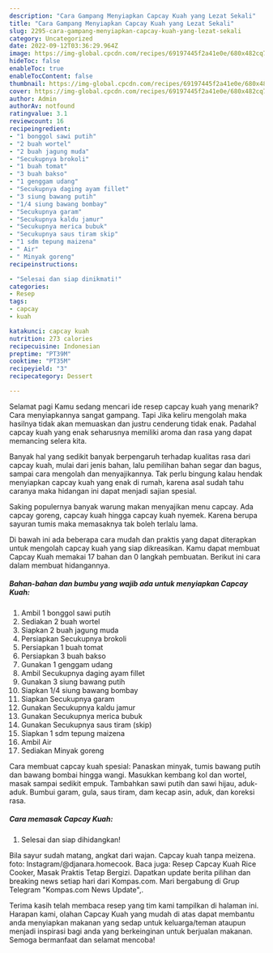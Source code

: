 ```yaml
---
description: "Cara Gampang Menyiapkan Capcay Kuah yang Lezat Sekali"
title: "Cara Gampang Menyiapkan Capcay Kuah yang Lezat Sekali"
slug: 2295-cara-gampang-menyiapkan-capcay-kuah-yang-lezat-sekali
category: Uncategorized
date: 2022-09-12T03:36:29.964Z
image: https://img-global.cpcdn.com/recipes/69197445f2a41e0e/680x482cq70/capcay-kuah-foto-resep-utama.jpg
hideToc: false
enableToc: true
enableTocContent: false
thumbnail: https://img-global.cpcdn.com/recipes/69197445f2a41e0e/680x482cq70/capcay-kuah-foto-resep-utama.jpg
cover: https://img-global.cpcdn.com/recipes/69197445f2a41e0e/680x482cq70/capcay-kuah-foto-resep-utama.jpg
author: Admin
authorAv: notfound
ratingvalue: 3.1
reviewcount: 16
recipeingredient:
- "1 bonggol sawi putih"
- "2 buah wortel"
- "2 buah jagung muda"
- "Secukupnya brokoli"
- "1 buah tomat"
- "3 buah bakso"
- "1 genggam udang"
- "Secukupnya daging ayam fillet"
- "3 siung bawang putih"
- "1/4 siung bawang bombay"
- "Secukupnya garam"
- "Secukupnya kaldu jamur"
- "Secukupnya merica bubuk"
- "Secukupnya saus tiram skip"
- "1 sdm tepung maizena"
- " Air"
- " Minyak goreng"
recipeinstructions:

- "Selesai dan siap dinikmati!"
categories:
- Resep
tags:
- capcay
- kuah

katakunci: capcay kuah 
nutrition: 273 calories
recipecuisine: Indonesian
preptime: "PT39M"
cooktime: "PT35M"
recipeyield: "3"
recipecategory: Dessert

---
```



Selamat pagi Kamu sedang mencari ide resep capcay kuah yang menarik? Cara menyiapkannya sangat gampang. Tapi Jika keliru mengolah maka hasilnya tidak akan memuaskan dan justru cenderung tidak enak. Padahal capcay kuah yang enak seharusnya memiliki aroma dan rasa yang dapat memancing selera kita.


Banyak hal yang sedikit banyak berpengaruh terhadap kualitas rasa dari capcay kuah, mulai dari jenis bahan, lalu pemilihan bahan segar dan bagus, sampai cara mengolah dan menyajikannya. Tak perlu bingung kalau hendak menyiapkan capcay kuah yang enak di rumah, karena asal sudah tahu caranya maka hidangan ini dapat menjadi sajian spesial.

Saking populernya banyak warung makan menyajikan menu capcay. Ada capcay goreng, capcay kuah hingga capcay kuah nyemek. Karena berupa sayuran tumis maka memasaknya tak boleh terlalu lama.


Di bawah ini ada beberapa cara mudah dan praktis yang dapat diterapkan untuk mengolah capcay kuah yang siap dikreasikan. Kamu dapat membuat Capcay Kuah memakai 17 bahan dan 0 langkah pembuatan. Berikut ini cara dalam membuat hidangannya.

<!--inarticleads1-->

##### Bahan-bahan dan bumbu yang wajib ada untuk menyiapkan Capcay Kuah:

1. Ambil 1 bonggol sawi putih
1. Sediakan 2 buah wortel
1. Siapkan 2 buah jagung muda
1. Persiapkan Secukupnya brokoli
1. Persiapkan 1 buah tomat
1. Persiapkan 3 buah bakso
1. Gunakan 1 genggam udang
1. Ambil Secukupnya daging ayam fillet
1. Gunakan 3 siung bawang putih
1. Siapkan 1/4 siung bawang bombay
1. Siapkan Secukupnya garam
1. Gunakan Secukupnya kaldu jamur
1. Gunakan Secukupnya merica bubuk
1. Gunakan Secukupnya saus tiram (skip)
1. Siapkan 1 sdm tepung maizena
1. Ambil  Air
1. Sediakan  Minyak goreng


Cara membuat capcay kuah spesial: Panaskan minyak, tumis bawang putih dan bawang bombai hingga wangi. Masukkan kembang kol dan wortel, masak sampai sedikit empuk. Tambahkan sawi putih dan sawi hijau, aduk-aduk. Bumbui garam, gula, saus tiram, dam kecap asin, aduk, dan koreksi rasa. 

<!--inarticleads2-->

##### Cara memasak Capcay Kuah:


1. Selesai dan siap dihidangkan!

Bila sayur sudah matang, angkat dari wajan. Capcay kuah tanpa meizena. foto: Instagram/@djanara.homecook. Baca juga: Resep Capcay Kuah Rice Cooker, Masak Praktis Tetap Bergizi. Dapatkan update berita pilihan dan breaking news setiap hari dari Kompas.com. Mari bergabung di Grup Telegram &#34;Kompas.com News Update&#34;,. 

Terima kasih telah membaca resep yang tim kami tampilkan di halaman ini. Harapan kami, olahan Capcay Kuah yang mudah di atas dapat membantu anda menyiapkan makanan yang sedap untuk keluarga/teman ataupun menjadi inspirasi bagi anda yang berkeinginan untuk berjualan makanan. Semoga bermanfaat dan selamat mencoba!
